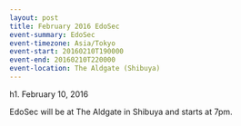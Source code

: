 ```yaml
---
layout: post
title: February 2016 EdoSec
event-summary: EdoSec
event-timezone: Asia/Tokyo
event-start: 20160210T190000
event-end: 20160210T220000
event-location: The Aldgate (Shibuya)
---
```


h1. February 10, 2016

EdoSec will be at The Aldgate in Shibuya and starts at 7pm.
